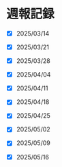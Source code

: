 # 週報記録


- [x] 2025/03/14

- [x] 2025/03/21

- [x] 2025/03/28

- [x] 2025/04/04

- [x] 2025/04/11

- [x] 2025/04/18

- [x] 2025/04/25

- [x] 2025/05/02

- [x] 2025/05/09

- [x] 2025/05/16

